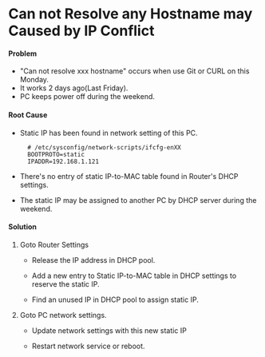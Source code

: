 # Can not Resolve any Hostname may Caused by IP Conflict

#### Problem
* "Can not resolve xxx hostname" occurs when use Git or CURL on this Monday.
* It works 2 days ago(Last Friday).
* PC keeps power off during the weekend.

#### Root Cause
* Static IP has been found in network setting of this PC.

        # /etc/sysconfig/network-scripts/ifcfg-enXX
        BOOTPROTO=static
        IPADDR=192.168.1.121

* There's no entry of static IP-to-MAC table found in Router's DHCP settings.

* The static IP may be assigned to another PC by DHCP server during the weekend.

#### Solution
1. Goto Router Settings

    * Release the IP address in DHCP pool.

    * Add a new entry to Static IP-to-MAC table in DHCP settings to reserve the static IP.

    * Find an unused IP in DHCP pool to assign static IP.

2. Goto PC network settings.

    * Update network settings with this new static IP

    * Restart network service or reboot.
